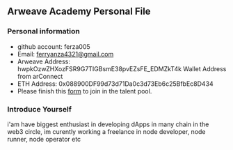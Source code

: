 ## Arweave Academy Personal File

### Personal information

- github account: ferza005
- Email: ferryanza4321@gmail.com
- Arweave Address: hwpkOzwZHXozFSR9G7TIGBsmE38pvEZsFE_EDMZkT4k Wallet Address from arConnect
- ETH Address: 0x088900DF99d73d71Da0c3d73Eb6c25BfbEc8D434
- Please finish this [form](https://docs.google.com/forms/d/e/1FAIpQLSfWA5fIIcBgmRppm3jNz5vmf9Mai_QMVil-2pO4r7YKn_Zhtw/viewform?usp=sf_link) to join in the talent pool.

### Introduce Yourself
i'am have biggest enthusiast in developing dApps in many chain in the web3 circle, im curently working a freelance in node developer, node runner, node operator etc
